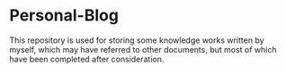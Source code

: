 # Personal-Blog
This repository is used for storing some knowledge works written by myself, which may have referred to other documents, but most of which have been completed after consideration.

